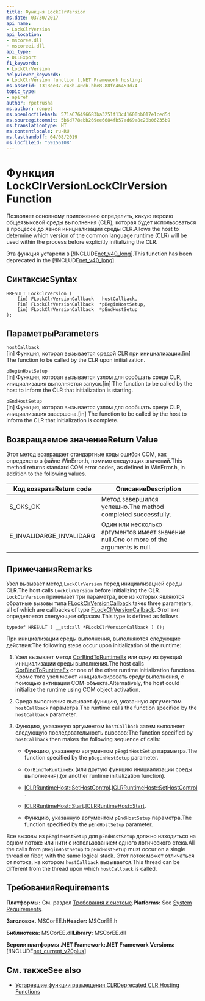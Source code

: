 ```yaml
---
title: Функция LockClrVersion
ms.date: 03/30/2017
api_name:
- LockClrVersion
api_location:
- mscoree.dll
- mscoreei.dll
api_type:
- DLLExport
f1_keywords:
- LockClrVersion
helpviewer_keywords:
- LockClrVersion function [.NET Framework hosting]
ms.assetid: 1318ee37-c43b-40eb-bbe8-88fc46453d74
topic_type:
- apiref
author: rpetrusha
ms.author: ronpet
ms.openlocfilehash: 571a676496683ba3251f13c41600bb017e1ced5d
ms.sourcegitcommit: 5b6d778ebb269ee6684fb57ad69a8c28b06235b9
ms.translationtype: HT
ms.contentlocale: ru-RU
ms.lasthandoff: 04/08/2019
ms.locfileid: "59156108"
---
```

# <a name="lockclrversion-function"></a><span data-ttu-id="a74ab-102">Функция LockClrVersion</span><span class="sxs-lookup"><span data-stu-id="a74ab-102">LockClrVersion Function</span></span>
<span data-ttu-id="a74ab-103">Позволяет основному приложению определить, какую версию общеязыковой среды выполнения (CLR), которая будет использоваться в процессе до явной инициализации среды CLR.</span><span class="sxs-lookup"><span data-stu-id="a74ab-103">Allows the host to determine which version of the common language runtime (CLR) will be used within the process before explicitly initializing the CLR.</span></span>  
  
 <span data-ttu-id="a74ab-104">Эта функция устарели в [!INCLUDE[net_v40_long](../../../../includes/net-v40-long-md.md)].</span><span class="sxs-lookup"><span data-stu-id="a74ab-104">This function has been deprecated in the [!INCLUDE[net_v40_long](../../../../includes/net-v40-long-md.md)].</span></span>  
  
## <a name="syntax"></a><span data-ttu-id="a74ab-105">Синтаксис</span><span class="sxs-lookup"><span data-stu-id="a74ab-105">Syntax</span></span>  
  
```  
HRESULT LockClrVersion (  
    [in] FLockClrVersionCallback   hostCallback,  
    [in] FLockClrVersionCallback  *pBeginHostSetup,  
    [in] FLockClrVersionCallback  *pEndHostSetup  
);  
```  
  
## <a name="parameters"></a><span data-ttu-id="a74ab-106">Параметры</span><span class="sxs-lookup"><span data-stu-id="a74ab-106">Parameters</span></span>  
 `hostCallback`  
 <span data-ttu-id="a74ab-107">[in] Функция, которая вызывается средой CLR при инициализации.</span><span class="sxs-lookup"><span data-stu-id="a74ab-107">[in] The function to be called by the CLR upon initialization.</span></span>  
  
 `pBeginHostSetup`  
 <span data-ttu-id="a74ab-108">[in] Функция, которая вызывается узлом для сообщать среде CLR, инициализация выполняется запуск.</span><span class="sxs-lookup"><span data-stu-id="a74ab-108">[in] The function to be called by the host to inform the CLR that initialization is starting.</span></span>  
  
 `pEndHostSetup`  
 <span data-ttu-id="a74ab-109">[in] Функция, которая вызывается узлом для сообщать среде CLR, инициализация завершена.</span><span class="sxs-lookup"><span data-stu-id="a74ab-109">[in] The function to be called by the host to inform the CLR that initialization is complete.</span></span>  
  
## <a name="return-value"></a><span data-ttu-id="a74ab-110">Возвращаемое значение</span><span class="sxs-lookup"><span data-stu-id="a74ab-110">Return Value</span></span>  
 <span data-ttu-id="a74ab-111">Этот метод возвращает стандартные коды ошибок COM, как определено в файле WinError.h, помимо следующих значений.</span><span class="sxs-lookup"><span data-stu-id="a74ab-111">This method returns standard COM error codes, as defined in WinError.h, in addition to the following values.</span></span>  
  
|<span data-ttu-id="a74ab-112">Код возврата</span><span class="sxs-lookup"><span data-stu-id="a74ab-112">Return code</span></span>|<span data-ttu-id="a74ab-113">Описание</span><span class="sxs-lookup"><span data-stu-id="a74ab-113">Description</span></span>|  
|-----------------|-----------------|  
|<span data-ttu-id="a74ab-114">S_OK</span><span class="sxs-lookup"><span data-stu-id="a74ab-114">S_OK</span></span>|<span data-ttu-id="a74ab-115">Метод завершился успешно.</span><span class="sxs-lookup"><span data-stu-id="a74ab-115">The method completed successfully.</span></span>|  
|<span data-ttu-id="a74ab-116">E_INVALIDARG</span><span class="sxs-lookup"><span data-stu-id="a74ab-116">E_INVALIDARG</span></span>|<span data-ttu-id="a74ab-117">Один или несколько аргументов имеет значение null.</span><span class="sxs-lookup"><span data-stu-id="a74ab-117">One or more of the arguments is null.</span></span>|  
  
## <a name="remarks"></a><span data-ttu-id="a74ab-118">Примечания</span><span class="sxs-lookup"><span data-stu-id="a74ab-118">Remarks</span></span>  
 <span data-ttu-id="a74ab-119">Узел вызывает метод `LockClrVersion` перед инициализацией среды CLR.</span><span class="sxs-lookup"><span data-stu-id="a74ab-119">The host calls `LockClrVersion` before initializing the CLR.</span></span> `LockClrVersion` <span data-ttu-id="a74ab-120">принимает три параметра, все из которых являются обратные вызовы типа [FLockClrVersionCallback](../../../../docs/framework/unmanaged-api/hosting/flockclrversioncallback-function-pointer.md).</span><span class="sxs-lookup"><span data-stu-id="a74ab-120">takes three parameters, all of which are callbacks of type [FLockClrVersionCallback](../../../../docs/framework/unmanaged-api/hosting/flockclrversioncallback-function-pointer.md).</span></span> <span data-ttu-id="a74ab-121">Этот тип определяется следующим образом.</span><span class="sxs-lookup"><span data-stu-id="a74ab-121">This type is defined as follows.</span></span>  
  
```  
typedef HRESULT ( __stdcall *FLockClrVersionCallback ) ();  
```  
  
 <span data-ttu-id="a74ab-122">При инициализации среды выполнения, выполняются следующие действия:</span><span class="sxs-lookup"><span data-stu-id="a74ab-122">The following steps occur upon initialization of the runtime:</span></span>  
  
1.  <span data-ttu-id="a74ab-123">Узел вызывает метод [CorBindToRuntimeEx](../../../../docs/framework/unmanaged-api/hosting/corbindtoruntimeex-function.md) или одну из функций инициализации среды выполнения.</span><span class="sxs-lookup"><span data-stu-id="a74ab-123">The host calls [CorBindToRuntimeEx](../../../../docs/framework/unmanaged-api/hosting/corbindtoruntimeex-function.md) or one of the other runtime initialization functions.</span></span> <span data-ttu-id="a74ab-124">Кроме того узел может инициализировать среду выполнения, с помощью активации COM-объекта.</span><span class="sxs-lookup"><span data-stu-id="a74ab-124">Alternatively, the host could initialize the runtime using COM object activation.</span></span>  
  
2.  <span data-ttu-id="a74ab-125">Среда выполнения вызывает функцию, указанную аргументом `hostCallback` параметра.</span><span class="sxs-lookup"><span data-stu-id="a74ab-125">The runtime calls the function specified by the `hostCallback` parameter.</span></span>  
  
3.  <span data-ttu-id="a74ab-126">Функцию, указанную аргументом `hostCallback` затем выполняет следующую последовательность вызовов:</span><span class="sxs-lookup"><span data-stu-id="a74ab-126">The function specified by `hostCallback` then makes the following sequence of calls:</span></span>  
  
    -   <span data-ttu-id="a74ab-127">Функцию, указанную аргументом `pBeginHostSetup` параметра.</span><span class="sxs-lookup"><span data-stu-id="a74ab-127">The function specified by the `pBeginHostSetup` parameter.</span></span>  
  
    -   `CorBindToRuntimeEx` <span data-ttu-id="a74ab-128">(или другую функцию инициализации среды выполнения).</span><span class="sxs-lookup"><span data-stu-id="a74ab-128">(or another runtime initialization function).</span></span>  
  
    -   <span data-ttu-id="a74ab-129">[ICLRRuntimeHost::SetHostControl](../../../../docs/framework/unmanaged-api/hosting/iclrruntimehost-sethostcontrol-method.md).</span><span class="sxs-lookup"><span data-stu-id="a74ab-129">[ICLRRuntimeHost::SetHostControl](../../../../docs/framework/unmanaged-api/hosting/iclrruntimehost-sethostcontrol-method.md).</span></span>  
  
    -   <span data-ttu-id="a74ab-130">[ICLRRuntimeHost::Start](../../../../docs/framework/unmanaged-api/hosting/iclrruntimehost-start-method.md).</span><span class="sxs-lookup"><span data-stu-id="a74ab-130">[ICLRRuntimeHost::Start](../../../../docs/framework/unmanaged-api/hosting/iclrruntimehost-start-method.md).</span></span>  
  
    -   <span data-ttu-id="a74ab-131">Функцию, указанную аргументом `pEndHostSetup` параметра.</span><span class="sxs-lookup"><span data-stu-id="a74ab-131">The function specified by the `pEndHostSetup` parameter.</span></span>  
  
 <span data-ttu-id="a74ab-132">Все вызовы из `pBeginHostSetup` для `pEndHostSetup` должно находиться на одном потоке или нити с использованием одного логического стека.</span><span class="sxs-lookup"><span data-stu-id="a74ab-132">All the calls from `pBeginHostSetup` to `pEndHostSetup` must occur on a single thread or fiber, with the same logical stack.</span></span> <span data-ttu-id="a74ab-133">Этот поток может отличаться от потока, на котором `hostCallback` вызывается.</span><span class="sxs-lookup"><span data-stu-id="a74ab-133">This thread can be different from the thread upon which `hostCallback` is called.</span></span>  
  
## <a name="requirements"></a><span data-ttu-id="a74ab-134">Требования</span><span class="sxs-lookup"><span data-stu-id="a74ab-134">Requirements</span></span>  
 <span data-ttu-id="a74ab-135">**Платформы:** См. раздел [Требования к системе](../../../../docs/framework/get-started/system-requirements.md).</span><span class="sxs-lookup"><span data-stu-id="a74ab-135">**Platforms:** See [System Requirements](../../../../docs/framework/get-started/system-requirements.md).</span></span>  
  
 <span data-ttu-id="a74ab-136">**Заголовок.** MSCorEE.h</span><span class="sxs-lookup"><span data-stu-id="a74ab-136">**Header:** MSCorEE.h</span></span>  
  
 <span data-ttu-id="a74ab-137">**Библиотека:** MSCorEE.dll</span><span class="sxs-lookup"><span data-stu-id="a74ab-137">**Library:** MSCorEE.dll</span></span>  
  
 **<span data-ttu-id="a74ab-138">Версии платформы .NET Framework:</span><span class="sxs-lookup"><span data-stu-id="a74ab-138">.NET Framework Versions:</span></span>** [!INCLUDE[net_current_v20plus](../../../../includes/net-current-v20plus-md.md)]  
  
## <a name="see-also"></a><span data-ttu-id="a74ab-139">См. также</span><span class="sxs-lookup"><span data-stu-id="a74ab-139">See also</span></span>

- [<span data-ttu-id="a74ab-140">Устаревшие функции размещения CLR</span><span class="sxs-lookup"><span data-stu-id="a74ab-140">Deprecated CLR Hosting Functions</span></span>](../../../../docs/framework/unmanaged-api/hosting/deprecated-clr-hosting-functions.md)
